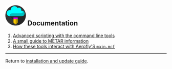 ![](./favicon-64x64.png) Documentation
-------------

1. [Advanced scripting with the command line tools](command-line.md)
1. [A small guide to METAR information](metar.md)
1. [How these tools interact with Aerofly'S `main.mcf`](aerofly-config.md)

---

Return to [installation and update guide](../README.md).
